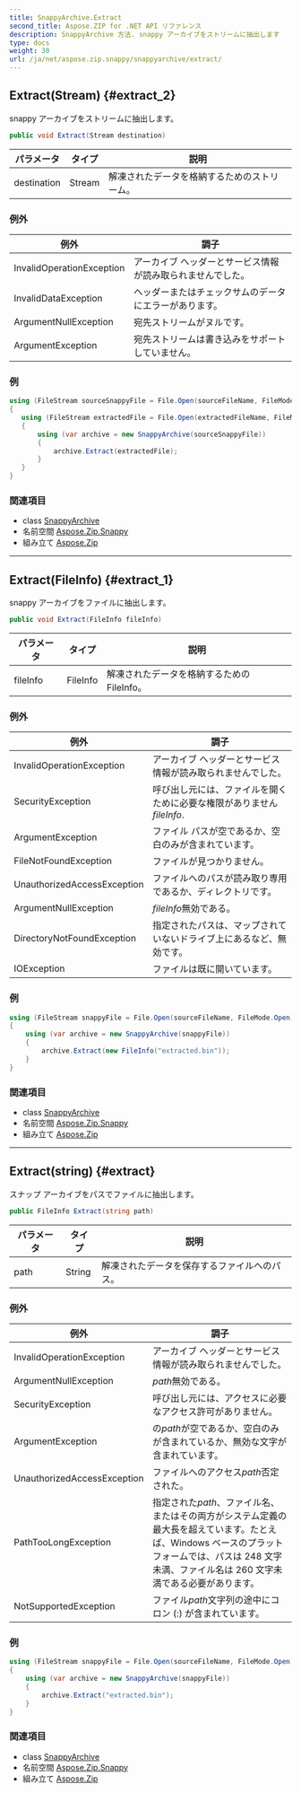 ```yaml
---
title: SnappyArchive.Extract
second_title: Aspose.ZIP for .NET API リファレンス
description: SnappyArchive 方法. snappy アーカイブをストリームに抽出します
type: docs
weight: 30
url: /ja/net/aspose.zip.snappy/snappyarchive/extract/
---
```

## Extract(Stream) {#extract_2}

snappy アーカイブをストリームに抽出します。

```csharp
public void Extract(Stream destination)
```

| パラメータ | タイプ | 説明 |
| --- | --- | --- |
| destination | Stream | 解凍されたデータを格納するためのストリーム。 |

### 例外

| 例外 | 調子 |
| --- | --- |
| InvalidOperationException | アーカイブ ヘッダーとサービス情報が読み取られませんでした。 |
| InvalidDataException | ヘッダーまたはチェックサムのデータにエラーがあります。 |
| ArgumentNullException | 宛先ストリームがヌルです。 |
| ArgumentException | 宛先ストリームは書き込みをサポートしていません。 |

### 例

```csharp
using (FileStream sourceSnappyFile = File.Open(sourceFileName, FileMode.Open))
{
   using (FileStream extractedFile = File.Open(extractedFileName, FileMode.Create))
   {
       using (var archive = new SnappyArchive(sourceSnappyFile))
       {
           archive.Extract(extractedFile);
       }
   }
}
```

### 関連項目

* class [SnappyArchive](../)
* 名前空間 [Aspose.Zip.Snappy](../../snappyarchive/)
* 組み立て [Aspose.Zip](../../../)

---

## Extract(FileInfo) {#extract_1}

snappy アーカイブをファイルに抽出します。

```csharp
public void Extract(FileInfo fileInfo)
```

| パラメータ | タイプ | 説明 |
| --- | --- | --- |
| fileInfo | FileInfo | 解凍されたデータを格納するための FileInfo。 |

### 例外

| 例外 | 調子 |
| --- | --- |
| InvalidOperationException | アーカイブ ヘッダーとサービス情報が読み取られませんでした。 |
| SecurityException | 呼び出し元には、ファイルを開くために必要な権限がありません*fileInfo*. |
| ArgumentException | ファイル パスが空であるか、空白のみが含まれています。 |
| FileNotFoundException | ファイルが見つかりません。 |
| UnauthorizedAccessException | ファイルへのパスが読み取り専用であるか、ディレクトリです。 |
| ArgumentNullException | *fileInfo*無効である。 |
| DirectoryNotFoundException | 指定されたパスは、マップされていないドライブ上にあるなど、無効です。 |
| IOException | ファイルは既に開いています。 |

### 例

```csharp
using (FileStream snappyFile = File.Open(sourceFileName, FileMode.Open))
{
    using (var archive = new SnappyArchive(snappyFile))
    {
        archive.Extract(new FileInfo("extracted.bin"));
    }
}
```

### 関連項目

* class [SnappyArchive](../)
* 名前空間 [Aspose.Zip.Snappy](../../snappyarchive/)
* 組み立て [Aspose.Zip](../../../)

---

## Extract(string) {#extract}

スナップ アーカイブをパスでファイルに抽出します。

```csharp
public FileInfo Extract(string path)
```

| パラメータ | タイプ | 説明 |
| --- | --- | --- |
| path | String | 解凍されたデータを保存するファイルへのパス。 |

### 例外

| 例外 | 調子 |
| --- | --- |
| InvalidOperationException | アーカイブ ヘッダーとサービス情報が読み取られませんでした。 |
| ArgumentNullException | *path*無効である。 |
| SecurityException | 呼び出し元には、アクセスに必要なアクセス許可がありません。 |
| ArgumentException | の*path*が空であるか、空白のみが含まれているか、無効な文字が含まれています。 |
| UnauthorizedAccessException | ファイルへのアクセス*path*否定された。 |
| PathTooLongException | 指定された*path*、ファイル名、またはその両方がシステム定義の最大長を超えています。たとえば、Windows ベースのプラットフォームでは、パスは 248 文字未満、ファイル名は 260 文字未満である必要があります。 |
| NotSupportedException | ファイル*path*文字列の途中にコロン (:) が含まれています。 |

### 例

```csharp
using (FileStream snappyFile = File.Open(sourceFileName, FileMode.Open))
{
    using (var archive = new SnappyArchive(snappyFile))
    {
        archive.Extract("extracted.bin");
    }
}
```

### 関連項目

* class [SnappyArchive](../)
* 名前空間 [Aspose.Zip.Snappy](../../snappyarchive/)
* 組み立て [Aspose.Zip](../../../)


